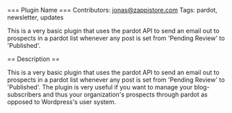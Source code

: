 === Plugin Name ===
Contributors: jonas@zappistore.com
Tags: pardot, newsletter, updates

This is a very basic plugin that uses the pardot API to send an email out to prospects in a pardot list whenever any post is set from 'Pending Review' to 'Published'.

== Description ==

This is a very basic plugin that uses the pardot API to send an email out to prospects in a pardot list whenever any post is set from 'Pending Review' to 'Published'. The plugin is very useful if you want to manage your blog-subscribers and thus your organization's prospects through pardot as opposed to Wordpress's user system. 
